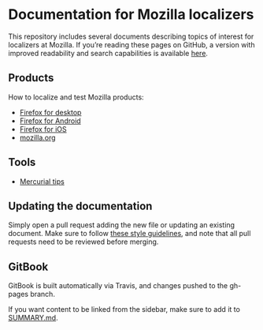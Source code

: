 # Documentation for Mozilla localizers

This repository includes several documents describing topics of interest for localizers at Mozilla. If you’re reading these pages on GitHub, a version with improved readability and search capabilities is available [here](https://mozilla-l10n.github.io/localizer-documentation).

## Products

How to localize and test Mozilla products:
* [Firefox for desktop](products/firefox_desktop/README.md)
* [Firefox for Android](products/firefox_android/README.md)
* [Firefox for iOS](products/firefox_ios/README.md)
* [mozilla.org](products/mozilla_org/README.md)

## Tools

* [Mercurial tips](tools/mercurial/README.md)

## Updating the documentation

Simply open a pull request adding the new file or updating an existing document. Make sure to follow [these style guidelines](https://github.com/mozilla-l10n/documentation/blob/master/misc/documentation_styleguide.md), and note that all pull requests need to be reviewed before merging.

## GitBook

GitBook is built automatically via Travis, and changes pushed to the gh-pages branch.

If you want content to be linked from the sidebar, make sure to add it to [SUMMARY.md](SUMMARY.md).
